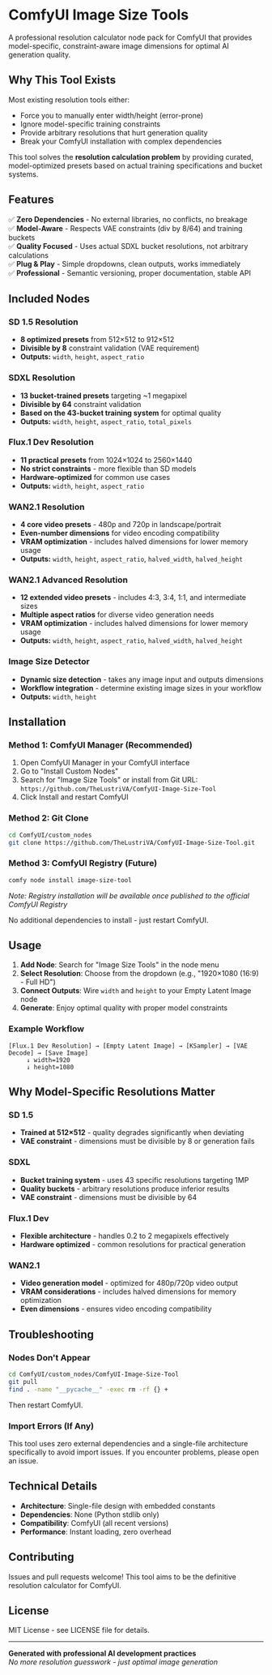 # ComfyUI Image Size Tools

A professional resolution calculator node pack for ComfyUI that provides model-specific, constraint-aware image dimensions for optimal AI generation quality.

## Why This Tool Exists

Most existing resolution tools either:
- Force you to manually enter width/height (error-prone)
- Ignore model-specific training constraints 
- Provide arbitrary resolutions that hurt generation quality
- Break your ComfyUI installation with complex dependencies

This tool solves the **resolution calculation problem** by providing curated, model-optimized presets based on actual training specifications and bucket systems.

## Features

✅ **Zero Dependencies** - No external libraries, no conflicts, no breakage  
✅ **Model-Aware** - Respects VAE constraints (div by 8/64) and training buckets  
✅ **Quality Focused** - Uses actual SDXL bucket resolutions, not arbitrary calculations  
✅ **Plug & Play** - Simple dropdowns, clean outputs, works immediately  
✅ **Professional** - Semantic versioning, proper documentation, stable API  

## Included Nodes

### SD 1.5 Resolution
- **8 optimized presets** from 512×512 to 912×512
- **Divisible by 8** constraint validation (VAE requirement)
- **Outputs:** `width`, `height`, `aspect_ratio`

### SDXL Resolution  
- **13 bucket-trained presets** targeting ~1 megapixel
- **Divisible by 64** constraint validation
- **Based on the 43-bucket training system** for optimal quality
- **Outputs:** `width`, `height`, `aspect_ratio`, `total_pixels`

### Flux.1 Dev Resolution
- **11 practical presets** from 1024×1024 to 2560×1440
- **No strict constraints** - more flexible than SD models
- **Hardware-optimized** for common use cases
- **Outputs:** `width`, `height`, `aspect_ratio`

### WAN2.1 Resolution
- **4 core video presets** - 480p and 720p in landscape/portrait
- **Even-number dimensions** for video encoding compatibility
- **VRAM optimization** - includes halved dimensions for lower memory usage
- **Outputs:** `width`, `height`, `aspect_ratio`, `halved_width`, `halved_height`

### WAN2.1 Advanced Resolution
- **12 extended video presets** - includes 4:3, 3:4, 1:1, and intermediate sizes
- **Multiple aspect ratios** for diverse video generation needs
- **VRAM optimization** - includes halved dimensions for lower memory usage
- **Outputs:** `width`, `height`, `aspect_ratio`, `halved_width`, `halved_height`

### Image Size Detector
- **Dynamic size detection** - takes any image input and outputs dimensions
- **Workflow integration** - determine existing image sizes in your workflow
- **Outputs:** `width`, `height`

## Installation

### Method 1: ComfyUI Manager (Recommended)
1. Open ComfyUI Manager in your ComfyUI interface
2. Go to "Install Custom Nodes" 
3. Search for "Image Size Tools" or install from Git URL: `https://github.com/TheLustriVA/ComfyUI-Image-Size-Tool`
4. Click Install and restart ComfyUI

### Method 2: Git Clone  
```bash
cd ComfyUI/custom_nodes
git clone https://github.com/TheLustriVA/ComfyUI-Image-Size-Tool.git
```

### Method 3: ComfyUI Registry (Future)
```bash
comfy node install image-size-tool
```
*Note: Registry installation will be available once published to the official ComfyUI Registry*

No additional dependencies to install - just restart ComfyUI.

## Usage

1. **Add Node**: Search for "Image Size Tools" in the node menu
2. **Select Resolution**: Choose from the dropdown (e.g., "1920×1080 (16:9) - Full HD")
3. **Connect Outputs**: Wire `width` and `height` to your Empty Latent Image node
4. **Generate**: Enjoy optimal quality with proper model constraints

### Example Workflow
```
[Flux.1 Dev Resolution] → [Empty Latent Image] → [KSampler] → [VAE Decode] → [Save Image]
     ↓ width=1920
     ↓ height=1080
```

## Why Model-Specific Resolutions Matter

### SD 1.5
- **Trained at 512×512** - quality degrades significantly when deviating
- **VAE constraint** - dimensions must be divisible by 8 or generation fails

### SDXL  
- **Bucket training system** - uses 43 specific resolutions targeting 1MP
- **Quality buckets** - arbitrary resolutions produce inferior results
- **VAE constraint** - dimensions must be divisible by 64

### Flux.1 Dev
- **Flexible architecture** - handles 0.2 to 2 megapixels effectively  
- **Hardware optimized** - common resolutions for practical generation

### WAN2.1
- **Video generation model** - optimized for 480p/720p video output
- **VRAM considerations** - includes halved dimensions for memory optimization
- **Even dimensions** - ensures video encoding compatibility

## Troubleshooting

### Nodes Don't Appear
```bash
cd ComfyUI/custom_nodes/ComfyUI-Image-Size-Tool
git pull
find . -name "__pycache__" -exec rm -rf {} +
```
Then restart ComfyUI.

### Import Errors (If Any)
This tool uses zero external dependencies and a single-file architecture specifically to avoid import issues. If you encounter problems, please open an issue.

## Technical Details

- **Architecture**: Single-file design with embedded constants
- **Dependencies**: None (Python stdlib only)
- **Compatibility**: ComfyUI (all recent versions)
- **Performance**: Instant loading, zero overhead

## Contributing

Issues and pull requests welcome! This tool aims to be the definitive resolution calculator for ComfyUI.

## License

MIT License - see LICENSE file for details.

---

**Generated with professional AI development practices**  
*No more resolution guesswork - just optimal image generation*